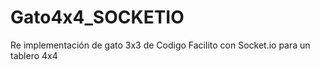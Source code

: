 # Gato4x4_SOCKETIO
Re implementación de gato 3x3 de Codigo Facilito con Socket.io para un tablero 4x4
